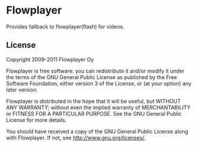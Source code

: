 Flowplayer
==========

Provides fallback to flowplayer(flash) for videos.

## License

Copyright 2009-2011 Flowplayer Oy

Flowplayer is free software: you can redistribute it and/or modify it under the terms of the GNU General Public License as published by
the Free Software Foundation, either version 3 of the License, or (at your option) any later version.

Flowplayer is distributed in the hope that it will be useful, but WITHOUT ANY WARRANTY; without even the implied warranty of MERCHANTABILITY or FITNESS FOR A PARTICULAR PURPOSE.  See the GNU General Public License for more details.

You should have received a copy of the GNU General Public License along with Flowplayer.  If not, see <http://www.gnu.org/licenses/>.
